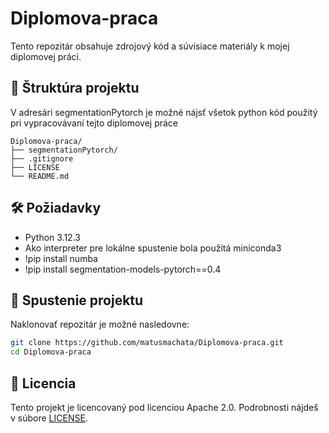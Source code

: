 # Diplomova-praca
Tento repozitár obsahuje zdrojový kód a súvisiace materiály k mojej diplomovej práci.

## 📁 Štruktúra projektu
V adresári segmentationPytorch je možné nájsť všetok python kód použitý pri vypracovávaní tejto diplomovej práce
```
Diplomova-praca/
├── segmentationPytorch/       
├── .gitignore           
├── LICENSE              
└── README.md           
```

## 🛠️ Požiadavky

- Python 3.12.3
- Ako interpreter pre lokálne spustenie bola použitá miniconda3
- !pip install numba
- !pip install segmentation-models-pytorch==0.4


## 🚀 Spustenie projektu

Naklonovať repozitár je možné nasledovne:

   ```bash
   git clone https://github.com/matusmachata/Diplomova-praca.git
   cd Diplomova-praca
   ```

## 📄 Licencia

Tento projekt je licencovaný pod licenciou Apache 2.0. Podrobnosti nájdeš v súbore [LICENSE](LICENSE).
